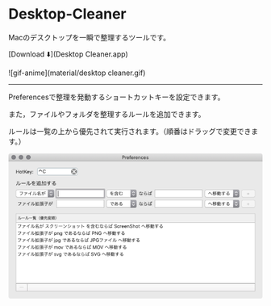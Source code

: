 # Desktop-Cleaner

Macのデスクトップを一瞬で整理するツールです。

[Download ⬇️](Desktop Cleaner.app)

![gif-anime](material/desktop cleaner.gif)



*****

Preferencesで整理を発動するショートカットキーを設定できます。

また，ファイルやフォルダを整理するルールを追加できます。

ルールは一覧の上から優先されて実行されます。（順番はドラッグで変更できます。）



![preferences](material/preferences.png)

